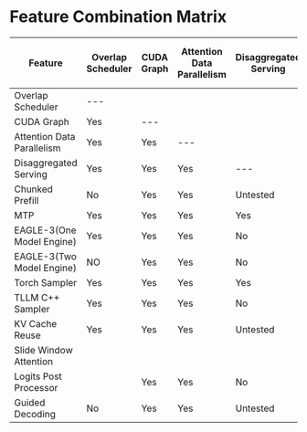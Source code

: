# Feature Combination Matrix

| Feature                    | Overlap Scheduler | CUDA Graph | Attention Data Parallelism | Disaggregated Serving | Chunked Prefill | MTP | EAGLE-3(One Model Engine) | EAGLE-3(Two Model Engine) | Torch Sampler | TLLM C++ Sampler | KV Cache Reuse | Slide Window Attention | Logits Post Processor | Guided Decoding |
| -------------------------- | ----------------- | ---------- | -------------------------- | --------------------- | --------------- | --- | ------------------------- | ------------------------- | ------------- | ---------------- | -------------- | ---------------------- | --------------------- | --------------- |
| Overlap Scheduler          | ---               |            |                            |                       |                 |     |                           |                           |               |                  |                |                        |                       |                 |
| CUDA Graph                 | Yes               | ---        |                            |                       |                 |     |                           |                           |               |                  |                |                        |                       |                 |
| Attention Data Parallelism | Yes               | Yes        | ---                        |                       |                 |     |                           |                           |               |                  |                |                        |                       |                 |
| Disaggregated Serving      | Yes               | Yes        | Yes                        | ---                   |                 |     |                           |                           |               |                  |                |                        |                       |                 |
| Chunked Prefill            | No                | Yes        | Yes                        | Untested              | ---             |     |                           |                           |               |                  |                |                        |                       |                 |
| MTP                        | Yes               | Yes        | Yes                        | Yes                   | Untested        | --- |                           |                           |               |                  |                |                        |                       |                 |
| EAGLE-3(One Model Engine)  | Yes               | Yes        | Yes                        | No                    | Untested        | No  | ---                       |                           |               |                  |                |                        |                       |                 |
| EAGLE-3(Two Model Engine)  | NO                | Yes        | Yes                        | No                    | Untested        | No  | No                        | ---                       |               |                  |                |                        |                       |                 |
| Torch Sampler              | Yes               | Yes        | Yes                        | Yes                   | Yes             | Yes | Yes                       | Yes                       | ---           |                  |                |                        |                       |                 |
| TLLM C++ Sampler           | Yes               | Yes        | Yes                        | No                    | Yes             | No  | No                        | No                        | No            | ---              |                |                        |                       |                 |
| KV Cache Reuse             | Yes               | Yes        | Yes                        | Untested              |                 |     |                           |                           |               |                  | ---            |                        |                       |                 |
| Slide Window Attention     |                   |            |                            |                       |                 |     |                           |                           |               |                  |                | ---                    |                       |                 |
| Logits Post Processor      |                   | Yes        | Yes                        | No                    | Untested        | No  | No                        | No                        | Yes           | Yes              |                |                        | ---                   |                 |
| Guided Decoding            | No                | Yes        | Yes                        | Untested              | Yes             | No  | No                        | No                        | Yes           | Yes              | Yes            | Yes                    | Yes                   | ---             |

